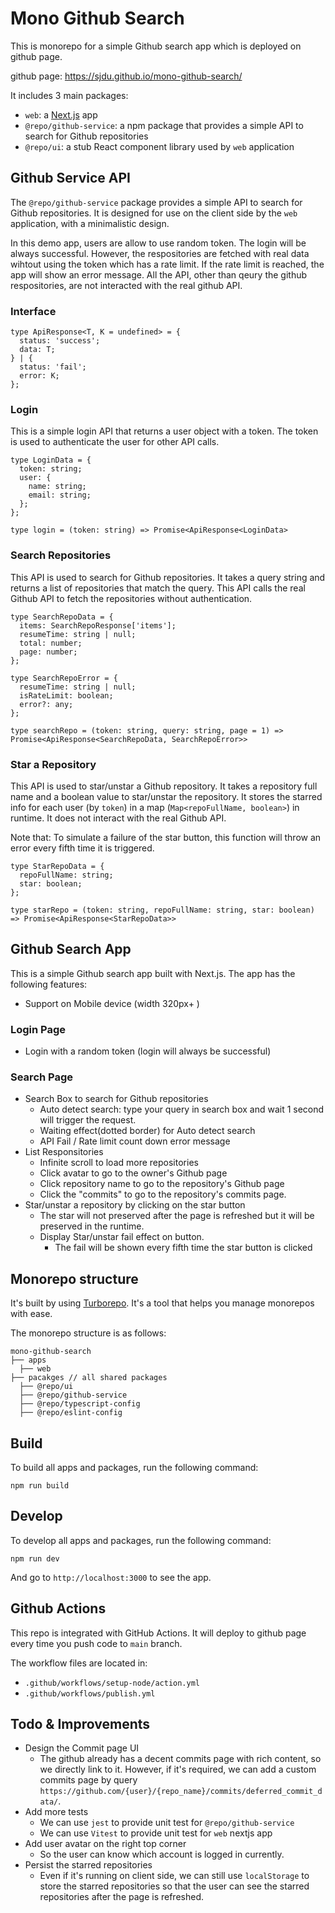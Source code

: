 # Mono Github Search

This is monorepo for a simple Github search app which is deployed on github page.

github page: https://sjdu.github.io/mono-github-search/

It includes 3 main packages:
- `web`: a [Next.js](https://nextjs.org/) app
- `@repo/github-service`: a npm package that provides a simple API to search for Github repositories
- `@repo/ui`: a stub React component library used by `web` application

## Github Service API

The `@repo/github-service` package provides a simple API to search for Github repositories.  It is designed for use on the client side by the `web` application, with a minimalistic design.

In this demo app, users are allow to use random token. The login will be always successful. However, the respositories are fetched with real data wihtout using the token which has a rate limit. If the rate limit is reached, the app will show an error message. All the API, other than qeury the github respositories, are not interacted with the real github API.

### Interface
```
type ApiResponse<T, K = undefined> = {
  status: 'success';
  data: T;
} | {
  status: 'fail';
  error: K;
};
```

### Login
This is a simple login API that returns a user object with a token. The token is used to authenticate the user for other API calls.

```
type LoginData = {
  token: string;
  user: {
    name: string;
    email: string;
  };
};

type login = (token: string) => Promise<ApiResponse<LoginData>

```

### Search Repositories
This API is used to search for Github repositories. It takes a query string and returns a list of repositories that match the query. This API calls the real Github API to fetch the repositories without authentication.
```
type SearchRepoData = {
  items: SearchRepoResponse['items'];
  resumeTime: string | null;
  total: number;
  page: number;
};

type SearchRepoError = {
  resumeTime: string | null;
  isRateLimit: boolean;
  error?: any;
};

type searchRepo = (token: string, query: string, page = 1) => Promise<ApiResponse<SearchRepoData, SearchRepoError>>
```

### Star a Repository
This API is used to star/unstar a Github repository. It takes a repository full name and a boolean value to star/unstar the repository. It stores the starred info for each user (by `token`) in a map (`Map<repoFullName, boolean>`) in runtime. It does not interact with the real Github API.

Note that: To simulate a failure of the star button, this function will throw an error every fifth time it is triggered.

```
type StarRepoData = {
  repoFullName: string;
  star: boolean;
};

type starRepo = (token: string, repoFullName: string, star: boolean) => Promise<ApiResponse<StarRepoData>>
```

## Github Search App
This is a simple Github search app built with Next.js. The app has the following features:
- Support on Mobile device (width 320px+ )
### Login Page
- Login with a random token (login will always be successful)
### Search Page
- Search Box to search for Github repositories
  - Auto detect search: type your query in search box and wait 1 second will trigger the request.
  - Waiting effect(dotted border) for Auto detect search
  - API Fail / Rate limit count down error message
- List Responsitories
  - Infinite scroll to load more repositories
  - Click avatar to go to the owner's Github page
  - Click repository name to go to the repository's Github page
  - Click the "commits" to go to the repository's commits page.
- Star/unstar a repository by clicking on the star button
  - The star will not preserved after the page is refreshed but it will be preserved in the runtime.
  - Display Star/unstar fail effect on button. 
    - The fail will be shown every fifth time the star button is clicked

## Monorepo structure

It's built by using [Turborepo](https://turbo.build/repo/docs/). It's a tool that helps you manage monorepos with ease.

The monorepo structure is as follows:
```
mono-github-search
├── apps
  ├── web
├── pacakges // all shared packages
  ├── @repo/ui
  ├── @repo/github-service
  ├── @repo/typescript-config
  ├── @repo/eslint-config
```

## Build

To build all apps and packages, run the following command:

```
npm run build
```

## Develop

To develop all apps and packages, run the following command:

```
npm run dev
```
And go to `http://localhost:3000` to see the app.

## Github Actions
This repo is integrated with GitHub Actions. It will deploy to github page every time you push code to `main` branch.

The workflow files are located in:
- `.github/workflows/setup-node/action.yml`
- `.github/workflows/publish.yml`

## Todo & Improvements
- Design the Commit page UI
  - The github already has a decent commits page with rich content, so we directly link to it. However, if it's required, we can add a custom commits page by query `https://github.com/{user}/{repo_name}/commits/deferred_commit_data/`.
- Add more tests
  - We can use `jest` to provide unit test for `@repo/github-service`
  - We can use `Vitest` to provide unit test for `web` nextjs app
- Add user avatar on the right top corner
  - So the user can know which account is logged in currently.
- Persist the starred repositories
  - Even if it's running on client side, we can still use `localStorage` to store the starred repositories so that the user can see the starred repositories after the page is refreshed.
